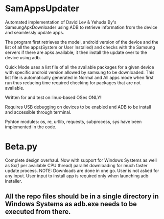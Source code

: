# SamAppsUpdater
Automated implementation of David Lev &amp; Yehuda By's SamsungApkDownloader using ADB to retrieve information from the device and seamlessly update apps.

The program first retrieves the model, android version of the device and the list of all the apps(System or User Installed) and checks with the Samsung servers if there are apks available, it then install the update over to the device using adb.

Quick Mode uses a list file of all the available packages for a given device with specific android version allowed by samsung to be downloaded. This list file is automatically generated in Normal and All apps mode when first run thus reducing time required checking for packages that are not available.

Written for and test on linux-based OSes ONLY!

Requires USB debugging on devices to be enabled and ADB to be install and accessible through terminal.

Pyhton modules: os, re, urllib, requests, subprocess, sys have been implemented in the code.

# Beta.py
Complete design overhaul. Now with support for Windows Systems as well as 8x(1 per available CPU thread) parallel downloading for much faster update process.
NOTE: Downloads are done in one go. User is not asked for any input. User input to install app is required only when launching adb installer.

All the repo files should be in a single directory in Windows Systems as adb.exe needs to be executed from there.
---------------
